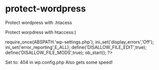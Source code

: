 # protect-wordpress
Protect wordpress with .htacess


Protect worpdress with htaccess:)

require_once(ABSPATH.'wp-settings.php');
ini_set('display_errors','Off');
ini_set('error_reporting',E_ALL);
define('DISALLOW_FILE_EDIT',true);
define('DISALLOW_FILE_MODS',true);
ob_start();
?>

Set to: 404 in wp.config.php Also gets some speed!
